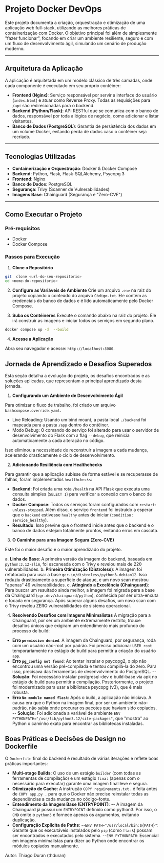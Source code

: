 
# Projeto Docker DevOps

Este projeto documenta a criação, orquestração e otimização de uma aplicação web full-stack, utilizando as melhores práticas de containerização com Docker. O objetivo principal foi além de simplesmente "fazer funcionar", focando em criar um ambiente resiliente, seguro e com um fluxo de desenvolvimento ágil, simulando um cenário de produção moderno.

---

## Arquitetura da Aplicação

A aplicação é arquitetada em um modelo clássico de três camadas, onde cada componente é executado em seu próprio contêiner:

-  **Frontend (Nginx)**: Serviço responsável por servir a interface do usuário (`index.html`) e atuar como Reverse Proxy. Todas as requisições para `/api` são redirecionadas para o backend.
-  **Backend (Python/Flask)**: API RESTful que se comunica com o banco de dados, responsável por toda a lógica de negócio, como adicionar e listar visitantes.
-  **Banco de Dados (PostgreSQL)**: Garantia de persistência dos dados em um volume Docker, evitando perda de dados caso o contêiner seja recriado.

---

## Tecnologias Utilizadas

-  **Containerização e Orquestração**: Docker & Docker Compose
-  **Backend**: Python, Flask, Flask-SQLAlchemy, Psycopg 3
-  **Frontend**: Nginx
-  **Banco de Dados**: PostgreSQL
-  **Segurança**: Trivy (Scanner de Vulnerabilidades)
-  **Imagens Base**: Chainguard (Segurança e "Zero-CVE")

---

## Como Executar o Projeto

### Pré-requisitos
- Docker
- Docker Compose

### Passos para Execução

1.  **Clone o Repositório**

```bash
git  clone <url-do-seu-repositorio>
cd <nome-do-repositorio>
```

2. **Configure as Variáveis de Ambiente**
Crie  um  arquivo  `.env`  na  raiz  do  projeto  copiando  o  conteúdo  do  arquivo  `Código.txt`.
Ele  contém  as  credenciais  do  banco  de  dados  e  é  lido  automaticamente  pelo  Docker  Compose.

3. **Suba os Contêineres**
Execute o comando abaixo na raiz do projeto. Ele irá construir as imagens e iniciar todos os serviços em segundo plano.
```bash
docker compose up -d  --build
```
  
4. **Acesse a Aplicação**

Abra seu navegador e acesse: `http://localhost:8080`.


## Jornada de Aprendizado e Desafios Superados
Esta seção detalha a evolução do projeto, os desafios encontrados e as soluções aplicadas, que representam o principal aprendizado desta jornada.

1. **Configurando um Ambiente de Desenvolvimento Ágil**

Para otimizar o fluxo de trabalho, foi criado um arquivo ```bashcompose.override.yaml```.

- Live Reloading: Usando um bind mount, a pasta local `./backend` foi mapeada para a pasta `/app` dentro do contêiner.
- Modo Debug: O comando do serviço foi alterado para usar o servidor de desenvolvimento do Flask com a flag `--debug`, que reinicia automaticamente a cada alteração no código.

Isso eliminou a necessidade de reconstruir a imagem a cada mudança, acelerando drasticamente o ciclo de desenvolvimento.

2. **Adicionando Resiliência com Healthchecks**

Para garantir que a aplicação subisse de forma estável e se recuperasse de falhas, foram implementados `healthchecks`:

 - **Backend**: Foi criada uma rota `/health` na API Flask que executa uma consulta simples (`SELECT 1`) para verificar a conexão com o banco de dados.
- **Docker Compose**: Todos os serviços foram configurados com `restart: unless-stopped`. Além disso, o serviço `frontend` foi instruído a esperar que o `backend` estivesse `healthy` antes de iniciar (`condition: service_healthy`).
- **Resultado**: Isso previne que o frontend inicie antes que o backend e o banco de dados estejam totalmente prontos, evitando erros em cascata.

3. **O Caminho para uma Imagem Segura (Zero-CVE)**

Este foi o maior desafio e o maior aprendizado do projeto.

a. **Linha de Base**: A primeira versão da imagem do backend, baseada em `python:3.12-slim`, foi escaneada com o Trivy e revelou mais de 220 vulnerabilidades.
b. **Primeira Otimização (Distroless)**: A imagem foi refatorada para usar a base `gcr.io/distroless/python3-debian12`. Isso reduziu drasticamente a superfície de ataque, e um novo scan mostrou "apenas" 49 vulnerabilidades.
c. **Atingindo a Excelência (Chainguard)**: Para buscar um resultado ainda melhor, a imagem foi migrada para a base da Chainguard (`cgr.dev/chainguard/python`), conhecida por ser ultra-enxuta e focada em segurança. Após superar alguns desafios, um novo scan com o Trivy revelou ZERO vulnerabilidades de sistema operacional.

4. **Resolvendo Desafios com Imagens Minimalistas**
A migração para a Chainguard, por ser um ambiente extremamente restrito, trouxe desafios únicos que exigiram um entendimento mais profundo do processo de build:

- **Erro `permission denied`**: A imagem da Chainguard, por segurança, roda com um usuário não-root por padrão. Foi preciso adicionar `USER root` temporariamente no estágio de build para permitir a criação do usuário `app`.
- **Erro `pg_config not found`**: Ao tentar instalar o psycopg2, o pip não encontrou uma versão pré-compilada e tentou compilá-la do zero. Para isso, precisava das ferramentas de desenvolvimento do PostgreSQL.
-- **Solução**: Foi necessário instalar postgresql-dev e build-base via apk no estágio de build para permitir a compilação. Posteriormente, o projeto foi modernizado para usar a biblioteca psycopg (v3), que é mais robusta.
- **Erro `No module named flask`**: Após o build, a aplicação não iniciava. A causa era que o Python na imagem final, por ser um ambiente não-padrão, não sabia onde procurar os pacotes que haviam sido copiados.
-- **Solução**: Foi adicionada a variável de ambiente `ENV PYTHONPATH="/usr/lib/python3.12/site-packages"`, que "mostra" ao Python o caminho exato para encontrar as bibliotecas instaladas.

  
## Boas Práticas e Decisões de Design no Dockerfile

O `Dockerfile` final do backend é resultado de várias iterações e reflete boas práticas importantes:
- **Multi-stage Builds**: O uso de um estágio `builder` (com todas as ferramentas de compilação) e um estágio `final` (apenas com o necessário para executar) garante uma imagem final leve e segura.
- **Otimização de Cache**: A instrução `COPY requirements.txt` . é feita antes de `COPY app.py .` para que o Docker não precise reinstalar todas as dependências a cada mudança no código-fonte.
- **Entendimento da Imagem Base (ENTRYPOINT)**:
-- A imagem da Chainguard já possui um `ENTRYPOINT` definido como python3. Por isso, o `CMD` omite o `python3` e fornece apenas os argumentos, evitando duplicação.
- **Configuração Explícita de Paths**:
--`ENV PATH="/usr/local/bin:${PATH}"`: Garante que os executáveis instalados pelo `pip` (como `flask`) possam ser encontrados e executados pelo sistema.
--`ENV PYTHONPATH`: Essencial em imagens minimalistas para dizer ao Python onde encontrar os módulos copiados manualmente.

Autor: Thiago Duran (thduran)